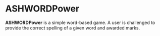 # ASHWORDPower
**ASHWORDPower** is a simple word-based game. A user is challenged to provide the correct spelling of a given word and awarded marks.
